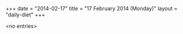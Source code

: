 +++
date = "2014-02-17"
title = "17 February 2014 (Monday)"
layout = "daily-diet"
+++

\<no entries\>